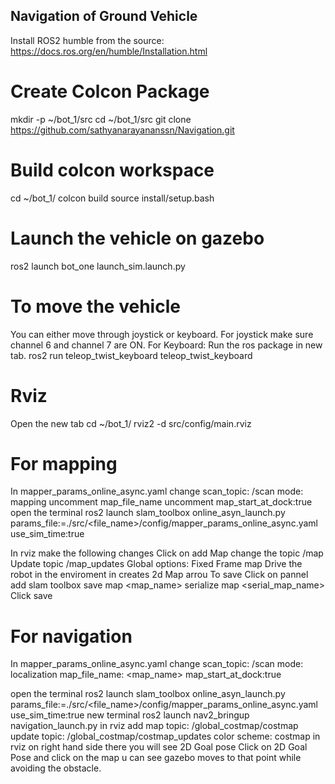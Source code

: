 ## Navigation of Ground Vehicle  
Install ROS2 humble from the source: https://docs.ros.org/en/humble/Installation.html
# Create Colcon Package
mkdir -p ~/bot_1/src
cd ~/bot_1/src
git clone https://github.com/sathyanarayananssn/Navigation.git
# Build colcon workspace
cd ~/bot_1/
colcon build
source install/setup.bash
# Launch the vehicle on gazebo
ros2 launch bot_one launch_sim.launch.py
# To move the vehicle
You can either move through joystick or keyboard.
For joystick make sure channel 6 and channel 7 are ON.
For Keyboard: Run the ros package in new tab.
ros2 run teleop_twist_keyboard teleop_twist_keyboard

# Rviz 
Open the new tab
cd ~/bot_1/
rviz2 -d src/config/main.rviz
# For mapping
In mapper_params_online_async.yaml
change scan_topic: /scan
mode: mapping
uncomment map_file_name
uncomment map_start_at_dock:true
open the terminal
ros2 launch slam_toolbox online_asyn_launch.py params_file:=./src/<file_name>/config/mapper_params_online_async.yaml use_sim_time:true

In rviz make the following changes
Click on add 
Map
change the topic /map
Update topic /map_updates
Global options: 
Fixed Frame map
Drive the robot in the enviroment in creates 2d Map arrou
To save
Click on pannel add slam toolbox
save map <map_name>
serialize map <serial_map_name>
Click save
# For navigation
In mapper_params_online_async.yaml
change scan_topic: /scan
mode: localization
map_file_name: <map_name>
map_start_at_dock:true

open the terminal
ros2 launch slam_toolbox online_asyn_launch.py params_file:=./src/<file_name>/config/mapper_params_online_async.yaml use_sim_time:true
new terminal
ros2 launch nav2_bringup navigation_launch.py
in rviz
add map
topic: /global_costmap/costmap
update topic: /global_costmap/costmap_updates
color scheme: costmap
in rviz on right hand side there you will see 2D Goal pose
Click on 2D Goal Pose and click on the map u can see gazebo moves to that point while avoiding the obstacle.


